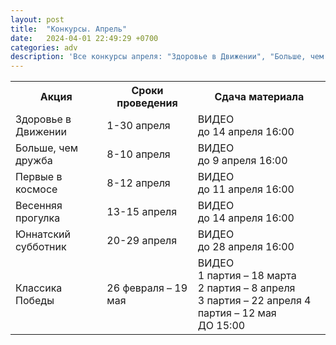```yaml
---
layout: post
title:  "Конкурсы. Апрель"
date:   2024-04-01 22:49:29 +0700
categories: adv
description: 'Все конкурсы апреля: "Здоровье в Движении", "Больше, чем дружба", "Первые в космосе", "Весенняя прогулка", "Юннатский субботник" и "Классика Победы" ' 
---
```

<table>
<tr><th>Акция</th><th>Сроки проведения</th><th>Сдача материала</th></tr>
<tr><td>Здоровье в Движении
</td><td>1-30 апреля</td><td>ВИДЕО<br>
до 14 апреля 16:00
</td></tr>
<tr><td>Больше, чем дружба</td><td>8-10 апреля</td><td>ВИДЕО<br>
до 9 апреля 16:00
</td></tr>
<tr><td>Первые в космосе</td><td>8-12 апреля</td><td>ВИДЕО
<br>до 11 апреля 16:00
</td></tr>
<tr><td>Весенняя прогулка</td><td>13-15 апреля</td><td>ВИДЕО
<br>до 14 апреля 16:00
</td></tr>
<tr><td>Юннатский субботник</td><td>20-29 апреля</td><td>ВИДЕО
<br>до 28 апреля 16:00
</td></tr>
<tr><td>Классика Победы</td><td>26 февраля
– 19 мая </td><td>ВИДЕО
<br>1 партия – 18 марта
<br>2 партия – 8 апреля
<br>3 партия – 22 апреля
4 партия – 12 мая
<br>ДО 15:00</td></tr>
</table> 
 
